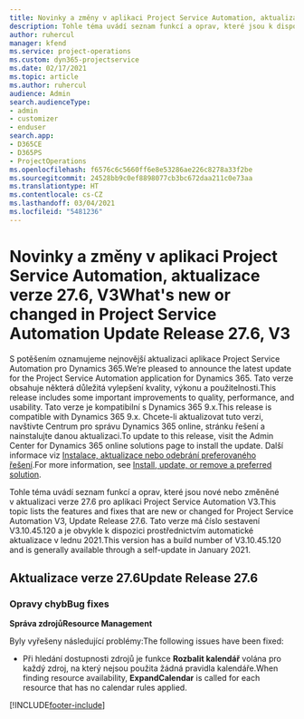 ```yaml
---
title: Novinky a změny v aplikaci Project Service Automation, aktualizace verze 27.6, oprava hotfix, V3
description: Tohle téma uvádí seznam funkcí a oprav, které jsou k dispozici v aktualizaci verze 27.6, oprava hotfix, pro aplikaci Project Service Automation V3.
author: ruhercul
manager: kfend
ms.service: project-operations
ms.custom: dyn365-projectservice
ms.date: 02/17/2021
ms.topic: article
ms.author: ruhercul
audience: Admin
search.audienceType:
- admin
- customizer
- enduser
search.app:
- D365CE
- D365PS
- ProjectOperations
ms.openlocfilehash: f6576c6c5660ff6e8e53286ae226c8278a33f2be
ms.sourcegitcommit: 24528bb9c0ef8898077cb3bc672daa211c0e73aa
ms.translationtype: HT
ms.contentlocale: cs-CZ
ms.lasthandoff: 03/04/2021
ms.locfileid: "5481236"
---
```

# <a name="whats-new-or-changed-in-project-service-automation-update-release-276-v3"></a><span data-ttu-id="41595-103">Novinky a změny v aplikaci Project Service Automation, aktualizace verze 27.6, V3</span><span class="sxs-lookup"><span data-stu-id="41595-103">What's new or changed in Project Service Automation Update Release 27.6, V3</span></span>

<span data-ttu-id="41595-104">S potěšením oznamujeme nejnovější aktualizaci aplikace Project Service Automation pro Dynamics 365.</span><span class="sxs-lookup"><span data-stu-id="41595-104">We’re pleased to announce the latest update for the Project Service Automation application for Dynamics 365.</span></span> <span data-ttu-id="41595-105">Tato verze obsahuje některá důležitá vylepšení kvality, výkonu a použitelnosti.</span><span class="sxs-lookup"><span data-stu-id="41595-105">This release includes some important improvements to quality, performance, and usability.</span></span> <span data-ttu-id="41595-106">Tato verze je kompatibilní s Dynamics 365 9.x.</span><span class="sxs-lookup"><span data-stu-id="41595-106">This release is compatible with Dynamics 365 9.x.</span></span> <span data-ttu-id="41595-107">Chcete-li aktualizovat tuto verzi, navštivte Centrum pro správu Dynamics 365 online, stránku řešení a nainstalujte danou aktualizaci.</span><span class="sxs-lookup"><span data-stu-id="41595-107">To update to this release, visit the Admin Center for Dynamics 365 online solutions page to install the update.</span></span> <span data-ttu-id="41595-108">Další informace viz [Instalace, aktualizace nebo odebrání preferovaného řešení](https://docs.microsoft.com/power-platform/admin/install-remove-preferred-solution).</span><span class="sxs-lookup"><span data-stu-id="41595-108">For more information, see [Install, update, or remove a preferred solution](https://docs.microsoft.com/power-platform/admin/install-remove-preferred-solution).</span></span>

<span data-ttu-id="41595-109">Tohle téma uvádí seznam funkcí a oprav, které jsou nové nebo změněné v aktualizaci verze 27.6 pro aplikaci Project Service Automation V3.</span><span class="sxs-lookup"><span data-stu-id="41595-109">This topic lists the features and fixes that are new or changed for Project Service Automation V3, Update Release 27.6.</span></span> <span data-ttu-id="41595-110">Tato verze má číslo sestavení V3.10.45.120 a je obvykle k dispozici prostřednictvím automatické aktualizace v lednu 2021.</span><span class="sxs-lookup"><span data-stu-id="41595-110">This version has a build number of V3.10.45.120 and is generally available through a self-update in January 2021.</span></span>

## <a name="update-release-276"></a><span data-ttu-id="41595-111">Aktualizace verze 27.6</span><span class="sxs-lookup"><span data-stu-id="41595-111">Update Release 27.6</span></span>

### <a name="bug-fixes"></a><span data-ttu-id="41595-112">Opravy chyb</span><span class="sxs-lookup"><span data-stu-id="41595-112">Bug fixes</span></span>


<span data-ttu-id="41595-113">**Správa zdrojů**</span><span class="sxs-lookup"><span data-stu-id="41595-113">**Resource Management**</span></span>

<span data-ttu-id="41595-114">Byly vyřešeny následující problémy:</span><span class="sxs-lookup"><span data-stu-id="41595-114">The following issues have been fixed:</span></span>

- <span data-ttu-id="41595-115">Při hledání dostupnosti zdrojů je funkce **Rozbalit kalendář** volána pro každý zdroj, na který nejsou použita žádná pravidla kalendáře.</span><span class="sxs-lookup"><span data-stu-id="41595-115">When finding resource availability, **ExpandCalendar** is called for each resource that has no calendar rules applied.</span></span>


[!INCLUDE[footer-include](../includes/footer-banner.md)]
